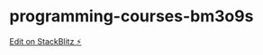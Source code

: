 # programming-courses-bm3o9s

[Edit on StackBlitz ⚡️](https://stackblitz.com/edit/programming-courses-bm3o9s)